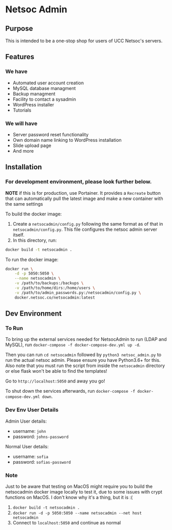 # Netsoc Admin

## Purpose

This is intended to be a one-stop shop for users of UCC Netsoc's servers.

## Features

### We have

* Automated user account creation
* MySQL database managment
* Backup managment
* Facility to contact a sysadmin
* WordPress installer
* Tutorials

### We will have

* Server password reset functionality
* Own domain name linking to WordPress installation
* Slide upload page
* And more

## Installation

### For development environment, please look further below.

**NOTE** if this is for production, use Portainer. It provides a `Recreate` button that can automatically pull the latest image and make a new container with the same settings

To build the docker image:

1. Create a `netsocadmin/config.py` following the same format as of that in `netsocadmin/config.py`. This file configures the netsoc admin server itself.
2. In this directory, run:

```bash
docker build -t netsocadmin .
```

To run the docker image:

```bash
docker run \
    -d -p 5050:5050 \
    --name netsocadmin \
    -v /path/to/backups:/backups \
    -v /path/to/home/dirs:/home/users \
    -v /path/to/admin_passwords.py:/netsocadmin/config.py \
    docker.netsoc.co/netsocadmin:latest
```

## Dev Environment

### To Run

To bring up the external services needed for NetsocAdmin to run (LDAP and MySQL), run `docker-compose -f docker-compose-dev.yml up -d`.

Then you can run `cd netsocadmin` followed by `python3 netsoc_admin.py` to run the actual netsoc admin.
Please ensure you have Python3.6+ for this.
Also note that you must run the script from inside the `netsocadmin` directory or else flask won't be able to find the templates!

Go to `http://localhost:5050` and away you go!

To shut down the services afterwards, run `docker-compose -f docker-compose-dev.yml down`.

### Dev Env User Details
Admin User details:

* username: `john`
* password: `johns-password`

Normal User details:

* username: `sofia`
* password: `sofias-password`

### Note
Just to be aware that testing on MacOS might require you to build the netsocadmin docker image locally to test it, due to some issues with crypt functions on MacOS.
I don't know why it's a thing, but it is :(

1. `docker build -t netsocadmin .`
2. `docker run -d -p 5050:5050 --name netsocadmin --net host netsocadmin`
3. Connect to `localhost:5050` and continue as normal
